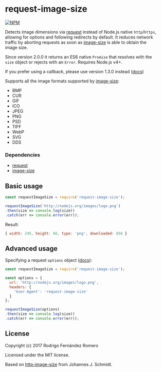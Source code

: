 # request-image-size

[![NPM](https://nodei.co/npm/request-image-size.png)](https://nodei.co/npm/request-image-size/)

Detects image dimensions via [request](https://github.com/request/request) instead of Node.js native `http`/`https`, allowing for options and following redirects by default. It reduces network traffic by aborting requests as soon as [image-size](https://github.com/image-size/image-size) is able to obtain the image size.

Since version 2.0.0 it returns an ES6 native `Promise` that resolves with the `size` object or rejects with an `Error`. Requires Node.js v4+.

If you prefer using a callback, please use version 1.3.0 instead ([docs](CHANGELOG.md))

Supports all the image formats supported by [image-size](https://github.com/image-size/image-size):
- BMP
- CUR
- GIF
- ICO
- JPEG
- PNG
- PSD
- TIFF
- WebP
- SVG
- DDS

### Dependencies
- [request](https://github.com/request/request)
- [image-size](https://github.com/image-size/image-size)

## Basic usage

```js
const requestImageSize = require('request-image-size');

requestImageSize('http://nodejs.org/images/logo.png')
.then(size => console.log(size))
.catch(err => console.error(err));
```

Result:
```js
{ width: 245, height: 66, type: 'png', downloaded: 856 }
```


## Advanced usage

Specifying a request `options` object ([docs](https://github.com/request/request/#requestoptions-callback)):

```js
const requestImageSize = require('request-image-size');

const options = {
  url: 'http://nodejs.org/images/logo.png',
  headers: {
    'User-Agent': 'request-image-size'
  }
};

requestImageSize(options)
.then(size => console.log(size))
.catch(err => console.error(err));
```

## License

Copyright (c) 2017 Rodrigo Fernández Romero

Licensed under the MIT license.

Based on [http-image-size](https://github.com/jo/http-image-size) from Johannes J. Schmidt.
